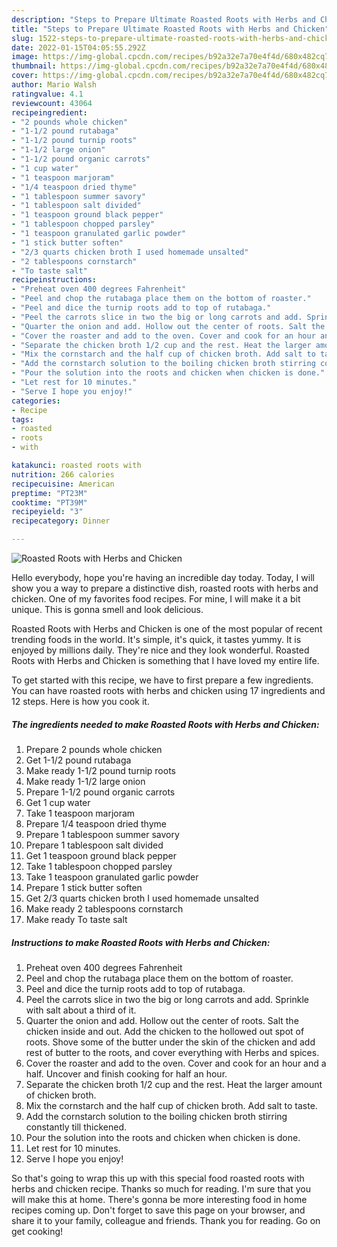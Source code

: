 ```yaml
---
description: "Steps to Prepare Ultimate Roasted Roots with Herbs and Chicken"
title: "Steps to Prepare Ultimate Roasted Roots with Herbs and Chicken"
slug: 1522-steps-to-prepare-ultimate-roasted-roots-with-herbs-and-chicken
date: 2022-01-15T04:05:55.292Z
image: https://img-global.cpcdn.com/recipes/b92a32e7a70e4f4d/680x482cq70/roasted-roots-with-herbs-and-chicken-recipe-main-photo.jpg
thumbnail: https://img-global.cpcdn.com/recipes/b92a32e7a70e4f4d/680x482cq70/roasted-roots-with-herbs-and-chicken-recipe-main-photo.jpg
cover: https://img-global.cpcdn.com/recipes/b92a32e7a70e4f4d/680x482cq70/roasted-roots-with-herbs-and-chicken-recipe-main-photo.jpg
author: Mario Walsh
ratingvalue: 4.1
reviewcount: 43064
recipeingredient:
- "2 pounds whole chicken"
- "1-1/2 pound rutabaga"
- "1-1/2 pound turnip roots"
- "1-1/2 large onion"
- "1-1/2 pound organic carrots"
- "1 cup water"
- "1 teaspoon marjoram"
- "1/4 teaspoon dried thyme"
- "1 tablespoon summer savory"
- "1 tablespoon salt divided"
- "1 teaspoon ground black pepper"
- "1 tablespoon chopped parsley"
- "1 teaspoon granulated garlic powder"
- "1 stick butter soften"
- "2/3 quarts chicken broth I used homemade unsalted"
- "2 tablespoons cornstarch"
- "To taste salt"
recipeinstructions:
- "Preheat oven 400 degrees Fahrenheit"
- "Peel and chop the rutabaga place them on the bottom of roaster."
- "Peel and dice the turnip roots add to top of rutabaga."
- "Peel the carrots slice in two the big or long carrots and add. Sprinkle with salt about a third of it."
- "Quarter the onion and add. Hollow out the center of roots. Salt the chicken inside and out. Add the chicken to the hollowed out spot of roots. Shove some of the butter under the skin of the chicken and add rest of butter to the roots, and cover everything with Herbs and spices."
- "Cover the roaster and add to the oven. Cover and cook for an hour and a half. Uncover and finish cooking for half an hour."
- "Separate the chicken broth 1/2 cup and the rest. Heat the larger amount of chicken broth."
- "Mix the cornstarch and the half cup of chicken broth. Add salt to taste."
- "Add the cornstarch solution to the boiling chicken broth stirring constantly till thickened."
- "Pour the solution into the roots and chicken when chicken is done."
- "Let rest for 10 minutes."
- "Serve I hope you enjoy!"
categories:
- Recipe
tags:
- roasted
- roots
- with

katakunci: roasted roots with 
nutrition: 266 calories
recipecuisine: American
preptime: "PT23M"
cooktime: "PT39M"
recipeyield: "3"
recipecategory: Dinner

---
```



![Roasted Roots with Herbs and Chicken](https://img-global.cpcdn.com/recipes/b92a32e7a70e4f4d/680x482cq70/roasted-roots-with-herbs-and-chicken-recipe-main-photo.jpg)

Hello everybody, hope you're having an incredible day today. Today, I will show you a way to prepare a distinctive dish, roasted roots with herbs and chicken. One of my favorites food recipes. For mine, I will make it a bit unique. This is gonna smell and look delicious.

Roasted Roots with Herbs and Chicken is one of the most popular of recent trending foods in the world. It's simple, it's quick, it tastes yummy. It is enjoyed by millions daily. They're nice and they look wonderful. Roasted Roots with Herbs and Chicken is something that I have loved my entire life.




To get started with this recipe, we have to first prepare a few ingredients. You can have roasted roots with herbs and chicken using 17 ingredients and 12 steps. Here is how you cook it.

<!--inarticleads1-->

##### The ingredients needed to make Roasted Roots with Herbs and Chicken:

1. Prepare 2 pounds whole chicken
1. Get 1-1/2 pound rutabaga
1. Make ready 1-1/2 pound turnip roots
1. Make ready 1-1/2 large onion
1. Prepare 1-1/2 pound organic carrots
1. Get 1 cup water
1. Take 1 teaspoon marjoram
1. Prepare 1/4 teaspoon dried thyme
1. Prepare 1 tablespoon summer savory
1. Prepare 1 tablespoon salt divided
1. Get 1 teaspoon ground black pepper
1. Take 1 tablespoon chopped parsley
1. Take 1 teaspoon granulated garlic powder
1. Prepare 1 stick butter soften
1. Get 2/3 quarts chicken broth I used homemade unsalted
1. Make ready 2 tablespoons cornstarch
1. Make ready To taste salt




<!--inarticleads2-->

##### Instructions to make Roasted Roots with Herbs and Chicken:

1. Preheat oven 400 degrees Fahrenheit
1. Peel and chop the rutabaga place them on the bottom of roaster.
1. Peel and dice the turnip roots add to top of rutabaga.
1. Peel the carrots slice in two the big or long carrots and add. Sprinkle with salt about a third of it.
1. Quarter the onion and add. Hollow out the center of roots. Salt the chicken inside and out. Add the chicken to the hollowed out spot of roots. Shove some of the butter under the skin of the chicken and add rest of butter to the roots, and cover everything with Herbs and spices.
1. Cover the roaster and add to the oven. Cover and cook for an hour and a half. Uncover and finish cooking for half an hour.
1. Separate the chicken broth 1/2 cup and the rest. Heat the larger amount of chicken broth.
1. Mix the cornstarch and the half cup of chicken broth. Add salt to taste.
1. Add the cornstarch solution to the boiling chicken broth stirring constantly till thickened.
1. Pour the solution into the roots and chicken when chicken is done.
1. Let rest for 10 minutes.
1. Serve I hope you enjoy!




So that's going to wrap this up with this special food roasted roots with herbs and chicken recipe. Thanks so much for reading. I'm sure that you will make this at home. There's gonna be more interesting food in home recipes coming up. Don't forget to save this page on your browser, and share it to your family, colleague and friends. Thank you for reading. Go on get cooking!
